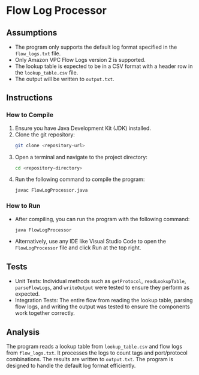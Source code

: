# Flow Log Processor

## Assumptions

- The program only supports the default log format specified in the `flow_logs.txt` file.
- Only Amazon VPC Flow Logs version 2 is supported.
- The lookup table is expected to be in a CSV format with a header row in the `lookup_table.csv` file.
- The output will be written to `output.txt`.

## Instructions

### How to Compile

1. Ensure you have Java Development Kit (JDK) installed.
2. Clone the git repository:
   ```sh
   git clone <repository-url>
   ```
3. Open a terminal and navigate to the project directory:
   ```sh
   cd <repository-directory>
   ```
4. Run the following command to compile the program:
   ```sh
   javac FlowLogProcessor.java
   ```

### How to Run

- After compiling, you can run the program with the following command:

  ```sh
  java FlowLogProcessor
  ```

- Alternatively, use any IDE like Visual Studio Code to open the `FlowLogProcessor` file and click Run at the top right.

## Tests

- Unit Tests: Individual methods such as `getProtocol`, `readLookupTable`, `parseFlowLogs`, and `writeOutput` were tested to ensure they perform as expected.
- Integration Tests: The entire flow from reading the lookup table, parsing flow logs, and writing the output was tested to ensure the components work together correctly.

## Analysis

The program reads a lookup table from `lookup_table.csv` and flow logs from `flow_logs.txt`.
It processes the logs to count tags and port/protocol combinations.
The results are written to `output.txt`.
The program is designed to handle the default log format efficiently.
